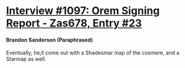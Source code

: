 # [Interview #1097: Orem Signing Report - Zas678, Entry #23](https://www.theoryland.com/intvmain.php?i=1097#23)

#### Brandon Sanderson (Paraphrased)

Eventually, he;ll come out with a Shadesmar map of the cosmere, and a Starmap as well.

